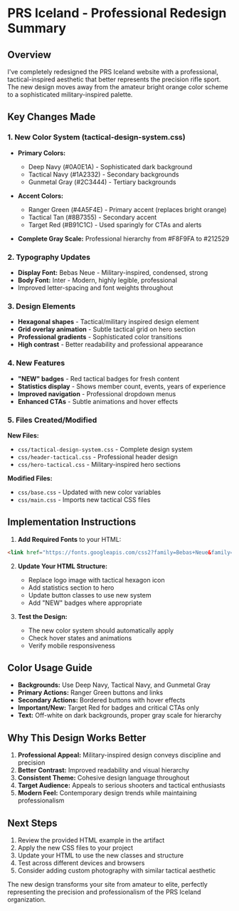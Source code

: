 # PRS Iceland - Professional Redesign Summary

## Overview
I've completely redesigned the PRS Iceland website with a professional, tactical-inspired aesthetic that better represents the precision rifle sport. The new design moves away from the amateur bright orange color scheme to a sophisticated military-inspired palette.

## Key Changes Made

### 1. **New Color System** (tactical-design-system.css)
- **Primary Colors:**
  - Deep Navy (#0A0E1A) - Sophisticated dark background
  - Tactical Navy (#1A2332) - Secondary backgrounds
  - Gunmetal Gray (#2C3444) - Tertiary backgrounds
  
- **Accent Colors:**
  - Ranger Green (#4A5F4E) - Primary accent (replaces bright orange)
  - Tactical Tan (#8B7355) - Secondary accent
  - Target Red (#B91C1C) - Used sparingly for CTAs and alerts

- **Complete Gray Scale:** Professional hierarchy from #F8F9FA to #212529

### 2. **Typography Updates**
- **Display Font:** Bebas Neue - Military-inspired, condensed, strong
- **Body Font:** Inter - Modern, highly legible, professional
- Improved letter-spacing and font weights throughout

### 3. **Design Elements**
- **Hexagonal shapes** - Tactical/military inspired design element
- **Grid overlay animation** - Subtle tactical grid on hero section
- **Professional gradients** - Sophisticated color transitions
- **High contrast** - Better readability and professional appearance

### 4. **New Features**
- **"NEW" badges** - Red tactical badges for fresh content
- **Statistics display** - Shows member count, events, years of experience
- **Improved navigation** - Professional dropdown menus
- **Enhanced CTAs** - Subtle animations and hover effects

### 5. **Files Created/Modified**

**New Files:**
- `css/tactical-design-system.css` - Complete design system
- `css/header-tactical.css` - Professional header design
- `css/hero-tactical.css` - Military-inspired hero sections

**Modified Files:**
- `css/base.css` - Updated with new color variables
- `css/main.css` - Imports new tactical CSS files

## Implementation Instructions

1. **Add Required Fonts** to your HTML:
```html
<link href="https://fonts.googleapis.com/css2?family=Bebas+Neue&family=Inter:wght@300;400;500;600;700;900&display=swap" rel="stylesheet">
```

2. **Update Your HTML Structure:**
   - Replace logo image with tactical hexagon icon
   - Add statistics section to hero
   - Update button classes to use new system
   - Add "NEW" badges where appropriate

3. **Test the Design:**
   - The new color system should automatically apply
   - Check hover states and animations
   - Verify mobile responsiveness

## Color Usage Guide

- **Backgrounds:** Use Deep Navy, Tactical Navy, and Gunmetal Gray
- **Primary Actions:** Ranger Green buttons and links
- **Secondary Actions:** Bordered buttons with hover effects
- **Important/New:** Target Red for badges and critical CTAs only
- **Text:** Off-white on dark backgrounds, proper gray scale for hierarchy

## Why This Design Works Better

1. **Professional Appeal:** Military-inspired design conveys discipline and precision
2. **Better Contrast:** Improved readability and visual hierarchy
3. **Consistent Theme:** Cohesive design language throughout
4. **Target Audience:** Appeals to serious shooters and tactical enthusiasts
5. **Modern Feel:** Contemporary design trends while maintaining professionalism

## Next Steps

1. Review the provided HTML example in the artifact
2. Apply the new CSS files to your project
3. Update your HTML to use the new classes and structure
4. Test across different devices and browsers
5. Consider adding custom photography with similar tactical aesthetic

The new design transforms your site from amateur to elite, perfectly representing the precision and professionalism of the PRS Iceland organization.